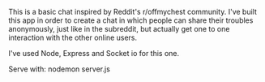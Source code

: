  This is a basic chat inspired by Reddit's r/offmychest community. 
 I've built this app in order to create a chat in which 
 people can share their troubles anonymously, just like in the subreddit, but
 actually get one to one interaction with the other online users.
 

 I've used Node, Express and Socket io for this one.

 Serve with:
 nodemon server.js
 

